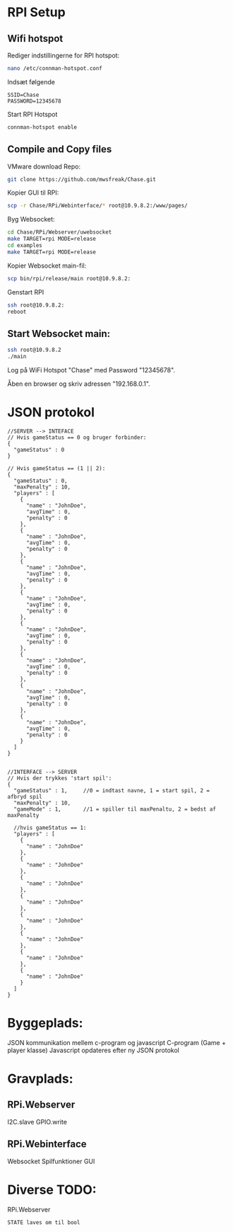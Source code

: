 # RPI Setup

## Wifi hotspot

Rediger indstillingerne for RPI hotspot:
```bash
nano /etc/connman-hotspot.conf
```
Indsæt følgende
```
SSID=Chase
PASSWORD=12345678
```
Start RPI Hotspot
```bash
connman-hotspot enable
```

## Compile and Copy files

VMware download Repo:
```bash
git clone https://github.com/mwsfreak/Chase.git
```
Kopier GUI til RPI:
```bash
scp -r Chase/RPi/Webinterface/* root@10.9.8.2:/www/pages/
```
Byg Websocket:
```bash
cd Chase/RPi/Webserver/uwebsocket
make TARGET=rpi MODE=release
cd examples
make TARGET=rpi MODE=release
```
Kopier Websocket main-fil:
```bash
scp bin/rpi/release/main root@10.9.8.2:
```
Genstart RPI
```bash
ssh root@10.9.8.2:
reboot
```

## Start Websocket main:
```bash
ssh root@10.9.8.2
./main
```

Log på WiFi Hotspot "Chase" med Password "12345678".

Åben en browser og skriv adressen "192.168.0.1".



# JSON protokol

```JSON:
//SERVER --> INTEFACE
// Hvis gameStatus == 0 og bruger forbinder:
{
  "gameStatus" : 0
}

// Hvis gameStatus == (1 || 2):
{
  "gameStatus" : 0,
  "maxPenalty" : 10,
  "players" : [
    {
      "name" : "JohnDoe",
      "avgTime" : 0,
      "penalty" : 0
    },
    {
      "name" : "JohnDoe",
      "avgTime" : 0,
      "penalty" : 0
    },
    {
      "name" : "JohnDoe",
      "avgTime" : 0,
      "penalty" : 0
    },
    {
      "name" : "JohnDoe",
      "avgTime" : 0,
      "penalty" : 0
    },
    {
      "name" : "JohnDoe",
      "avgTime" : 0,
      "penalty" : 0
    },
    {
      "name" : "JohnDoe",
      "avgTime" : 0,
      "penalty" : 0
    },
    {
      "name" : "JohnDoe",
      "avgTime" : 0,
      "penalty" : 0
    },
    {
      "name" : "JohnDoe",
      "avgTime" : 0,
      "penalty" : 0
    }    
  ]
}


//INTERFACE --> SERVER
// Hvis der trykkes 'start spil':
{
  "gameStatus" : 1,     //0 = indtast navne, 1 = start spil, 2 = afbryd spil
  "maxPenalty" : 10,
  "gameMode" : 1,       //1 = spiller til maxPenaltu, 2 = bedst af maxPenalty

  //hvis gameStatus == 1:
  "players" : [
    {
      "name" : "JohnDoe"
    },
    {
      "name" : "JohnDoe"
    },
    {
      "name" : "JohnDoe"
    },
    {
      "name" : "JohnDoe"
    },
    {
      "name" : "JohnDoe"
    },
    {
      "name" : "JohnDoe"
    },
    {
      "name" : "JohnDoe"
    },
    {
      "name" : "JohnDoe"
    }    
  ]
}
```


# Byggeplads: 

JSON kommunikation mellem c-program og javascript
C-program (Game + player klasse)
Javascript opdateres efter ny JSON protokol

# Gravplads:
## RPi.Webserver

I2C.slave
GPIO.write

## RPi.Webinterface

Websocket
Spilfunktioner
GUI

# Diverse TODO:

RPi.Webserver

    STATE laves om til bool
